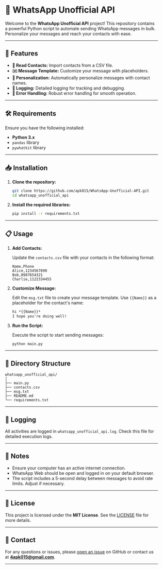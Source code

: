 # 📱 WhatsApp Unofficial API

Welcome to the **WhatsApp Unofficial API** project! This repository contains a powerful Python script to automate sending WhatsApp messages in bulk. Personalize your messages and reach your contacts with ease.

---

## 🌟 Features

- **📇 Read Contacts:** Import contacts from a CSV file.
- **✉️ Message Template:** Customize your message with placeholders.
- **🔧 Personalization:** Automatically personalize messages with contact names.
- **📜 Logging:** Detailed logging for tracking and debugging.
- **🚀 Error Handling:** Robust error handling for smooth operation.

---

## 🛠️ Requirements

Ensure you have the following installed:
- **Python 3.x**
- `pandas` library
- `pywhatkit` library

---

## 📥 Installation

1. **Clone the repository:**
    ```bash
    git clone https://github.com/apk015/WhatsApp-Unofficial-API.git
    cd whatsapp_unofficial_api
    ```

2. **Install the required libraries:**
    ```bash
    pip install -r requirements.txt
    ```

---

## 📋 Usage

1. **Add Contacts:**

    Update the `contacts.csv` file with your contacts in the following format:

    ```csv
    Name,Phone
    Alice,1234567890
    Bob,0987654321
    Charlie,1122334455
    ```

2. **Customize Message:**

    Edit the `msg.txt` file to create your message template. Use `{{Name}}` as a placeholder for the contact's name:

    ```txt
    hi *{{Name}}*
    I hope you're doing well!
    ```

3. **Run the Script:**

    Execute the script to start sending messages:

    ```bash
    python main.py
    ```

---

## 📂 Directory Structure

```
whatsapp_unofficial_api/
│
├── main.py
├── contacts.csv
├── msg.txt
├── README.md
└── requirements.txt
```

---

## 📝 Logging

All activities are logged in `whatsapp_unofficial_api.log`. Check this file for detailed execution logs.

---

## 📌 Notes

- Ensure your computer has an active internet connection.
- WhatsApp Web should be open and logged in on your default browser.
- The script includes a 5-second delay between messages to avoid rate limits. Adjust if necessary.

---

## 📄 License

This project is licensed under the **MIT License**. See the [LICENSE](LICENSE) file for more details.

---

## 📧 Contact

For any questions or issues, please [open an issue](https://github.com/apk015/WhatsApp-Unofficial-API/issues) on GitHub or contact us at **4apk015@gmail.com**.

---
